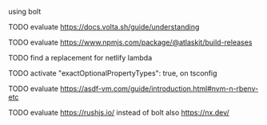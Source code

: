 using bolt

TODO evaluate https://docs.volta.sh/guide/understanding

TODO evaluate https://www.npmjs.com/package/@atlaskit/build-releases

TODO find a replacement for netlify lambda

TODO activate 		"exactOptionalPropertyTypes": true, on tsconfig

TODO evaluate https://asdf-vm.com/guide/introduction.html#nvm-n-rbenv-etc

TODO evaluate https://rushjs.io/ instead of bolt also https://nx.dev/
